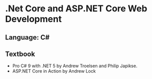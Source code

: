 # .Net Core and ASP.NET Core Web Development

## Language: C#

## Textbook
- Pro C# 9 with .NET 5 by Andrew Troelsen and Philip Japikse.
- ASP.NET Core in Action by Andrew Lock
